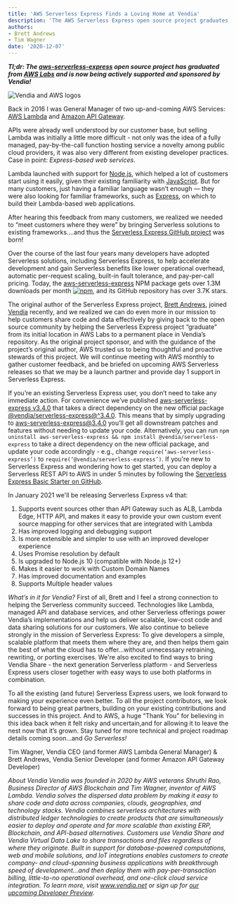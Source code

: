 ```yaml
---
title: 'AWS Serverless Express Finds a Loving Home at Vendia'
description: 'The AWS Serverless Express open source project graduates from AWS Labs and is now sponsored by Vendia'
authors:
- Brett Andrews
- Tim Wagner
date: '2020-12-07'
---
```


__*Tl;dr: The [aws-serverless-express](https://github.com/vendia/serverless-express) open source project has graduated from [AWS Labs](http://github.com/awslabs/) and is now being actively supported and sponsored by Vendia!*__

![Vendia and AWS logos](https://user-images.githubusercontent.com/532272/101116056-39261e80-3599-11eb-9c52-ae24244e7efa.jpg)

Back in 2016 I was General Manager of two up-and-coming AWS Services: [AWS Lambda](https://aws.amazon.com/lambda/) and [Amazon API Gateway](https://aws.amazon.com/api-gateway/). 

APIs were already well understood by our customer base, but selling Lambda was initially a little more difficult - not only was the idea of a fully managed, pay-by-the-call function hosting service a novelty among public cloud providers, it was also very different from existing developer practices. Case in point: _Express-based web services_.

Lambda launched with support for [Node.js](https://nodejs.org/en/), which helped a lot of customers start using it easily, given their existing familiarity with [JavaScript](https://www.javascript.com/). But for many customers, just having a familiar language wasn’t enough — they were also looking for familiar frameworks, such as [Express](https://expressjs.com/), on which to build their Lambda-based web applications.

After hearing this feedback from many customers, we realized we needed to “meet customers where they were” by bringing Serverless solutions to existing frameworks….and thus the [Serverless Express GitHub project](https://github.com/vendia/serverless-express) was born! 

Over the course of the last four years many developers have adopted Serverless solutions, including Serverless Express, to help accelerate development and gain Serverless benefits like lower operational overhead, automatic per-request scaling, built-in fault tolerance, and pay-per-call pricing. Today, the [aws-serverless-express](https://www.npmjs.com/package/aws-serverless-express) NPM package gets over 1.3M downloads per month [![npm](https://img.shields.io/npm/dm/aws-serverless-express.svg)](), and its GitHub repository has over 3.7K stars.

The original author of the Serverless Express project, [Brett Andrews](https://twitter.com/AWSbrett), joined [Vendia](http://vendia.net/) recently, and we realized we can do even more in our mission to help customers share code and data effectively by giving back to the open source community by helping the Serverless Express project “graduate” from its initial location in AWS Labs to a permanent place in Vendia’s repository. As the original project sponsor, and with the guidance of the project’s original author, AWS trusted us to being thoughtful and proactive stewards of this project. We will continue meeting with AWS monthly to gather customer feedback, and be briefed on upcoming AWS Serverless releases so that we may be a launch partner and provide day 1 support in Serverless Express.

If you’re an existing Serverless Express user, you don’t need to take any immediate action. For convenience we’ve published [aws-serverless-express v3.4.0](https://www.npmjs.com/package/aws-serverless-express) that takes a direct dependency on the new official package [@vendia/serverless-express@^3.4.0](https://www.npmjs.com/package/@vendia/serverless-express). This means that by simply upgrading to aws-serverless-express@3.4.0 you’ll get all downstream patches and features without needing to update your code. Alternatively, you can run `npm uninstall aws-serverless-express && npm install @vendia/serverless-express` to take a direct dependency on the new official package, and update your code accordingly - e.g., change `require(‘aws-serverless-express’)` to `require(‘@vendia/serverless-express’)`. If you're new to Serverless Express and wondering how to get started, you can deploy a Serverless REST API to AWS in under 5 minutes by following the [Serverless Express Basic Starter on GitHub](https://github.com/vendia/serverless-express/tree/master/examples/basic-starter).

In January 2021 we'll be releasing Serverless Express v4 that:

1. Supports event sources other than API Gateway such as ALB, Lambda Edge, HTTP API, and makes it easy to provide your own custom event source mapping for other services that are integrated with Lambda
1. Has improved logging and debugging support
1. Is more extensible and simpler to use with an improved developer experience
1. Uses Promise resolution by default
1. Is upgraded to Node.js 10 (compatible with Node.js 12+)
1. Makes it easier to work with Custom Domain Names
1. Has improved documentation and examples
1. Supports Multiple header values

_What’s in it for Vendia?_ First of all, Brett and I feel a strong connection to helping the Serverless community succeed. Technologies like Lambda, managed API and database services, and other Serverless offerings power Vendia’s implementations and help us deliver scalable, low-cost code and data sharing solutions for our customers. We also continue to believe strongly in the mission of Serverless Express: To give developers a simple, scalable platform that meets them where they are, and then helps them gain the best of what the cloud has to offer...without unnecessary retraining, rewriting, or porting exercises. We're also excited to find ways to bring Vendia Share - the next generation Serverless platform - and Serverless Express users closer together with easy ways to use both platforms in combination.

To all the existing (and future) Serverless Express users, we look forward to making your experience even better. To all the project contributors, we look forward to being great partners, building on your existing contributions and successes in this project. And to AWS, a huge “Thank You” for believing in this idea back when it felt risky and uncertain,and for allowing it to leave the nest now that it’s grown. Stay tuned for more technical and project roadmap details coming soon...and _Go Serverless!_

Tim Wagner, Vendia CEO (and former AWS Lambda General Manager) &
Brett Andrews, Vendia Senior Developer (and former Amazon API Gateway Developer)


_About Vendia_
_Vendia was founded in 2020 by AWS veterans Shruthi Rao, Business Director of AWS Blockchain and Tim Wagner, inventor of AWS Lambda. Vendia solves the dispersed data problem by making it easy to share code and data across companies, clouds, geographies, and technology stacks. Vendia combines serverless architectures with distributed ledger technologies to create products that are simultaneously easier to deploy and operate and far more scalable than existing ERP, Blockchain, and API-based alternatives. Customers use Vendia Share and Vendia Virtual Data Lake to share transactions and files regardless of where they originate. Built in support for database-powered computations, web and mobile solutions, and IoT integrations enables customers to create company- and cloud-spanning business applications with breakthrough speed of development...and then deploy them with pay-per-transaction billing, little-to-no operational overhead, and one-click cloud service integration. To learn more, visit www.vendia.net or sign up for [our upcoming Developer Preview](https://vendia.net/sign-up)._

